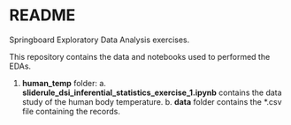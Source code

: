 # README
Springboard Exploratory Data Analysis exercises.

This repository contains the data and notebooks used to performed the EDAs.

1. **human_temp** folder:
  a. **sliderule_dsi_inferential_statistics_exercise_1.ipynb** contains the data study of the human body temperature.
  b. **data** folder contains the \*.csv file containing the records.
